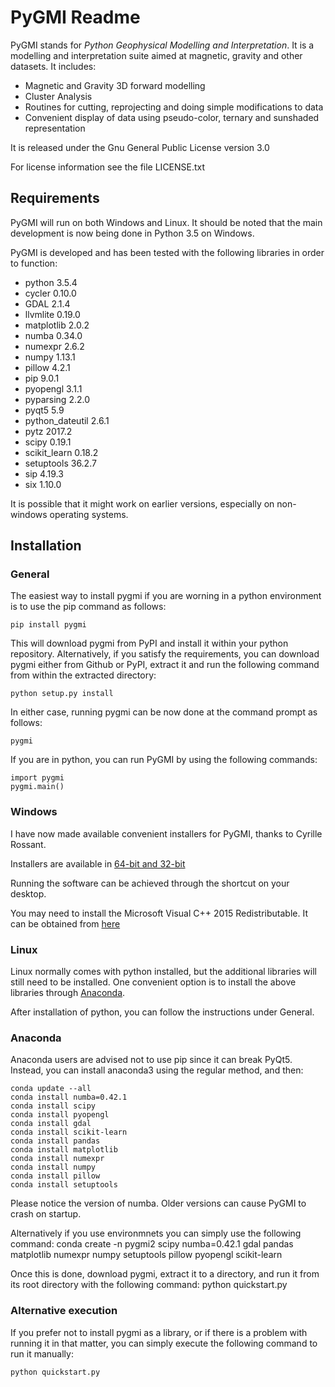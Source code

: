 # PyGMI Readme

PyGMI stands for *Python Geophysical Modelling and Interpretation*. It is a modelling and interpretation suite aimed at magnetic, gravity and other datasets. It includes:
* Magnetic and Gravity 3D forward modelling
* Cluster Analysis
* Routines for cutting, reprojecting and doing simple modifications to data
* Convenient display of data using pseudo-color, ternary and sunshaded representation

It is released under the Gnu General Public License version 3.0

For license information see the file LICENSE.txt

## Requirements
PyGMI will run on both Windows and Linux. It should be noted that the main development is now being done in Python 3.5 on Windows.

PyGMI is developed and has been tested with the following libraries in order to function:

* python 3.5.4
* cycler 0.10.0
* GDAL 2.1.4
* llvmlite 0.19.0
* matplotlib 2.0.2
* numba 0.34.0
* numexpr 2.6.2
* numpy 1.13.1
* pillow 4.2.1
* pip 9.0.1
* pyopengl 3.1.1
* pyparsing 2.2.0
* pyqt5 5.9
* python_dateutil 2.6.1
* pytz 2017.2
* scipy 0.19.1
* scikit_learn 0.18.2
* setuptools 36.2.7
* sip 4.19.3
* six 1.10.0

It is possible that it might work on earlier versions, especially on non-windows operating systems.

## Installation
### General
The easiest way to install pygmi if you are worning in a python environment is to use the pip command as follows:

	pip install pygmi

This will download pygmi from PyPI and install it within your python repository. Alternatively, if you satisfy the requirements, you can download pygmi either from Github or PyPI, extract it and run the following command from within the extracted directory:

	python setup.py install

In either case, running pygmi can be now done at the command prompt as follows:

	pygmi

If you are in python, you can run PyGMI by using the following commands:

	import pygmi
	pygmi.main()


### Windows
I have now made available convenient installers for PyGMI, thanks to Cyrille Rossant.

Installers are available in [64-bit and 32-bit](https://github.com/Patrick-Cole/pygmi/releases)

Running the software can be achieved through the shortcut on your desktop.

You may need to install the Microsoft Visual C++ 2015 Redistributable. It can be obtained from [here](https://www.visualstudio.com/downloads/download-visual-studio-vs#d-visual-c)

### Linux
Linux normally comes with python installed, but the additional libraries will still need to be installed. One convenient option is to install the above libraries through [Anaconda](http://continuum.io/downloads>).

After installation of python, you can follow the instructions under General.

### Anaconda
Anaconda users are advised not to use pip since it can break PyQt5. Instead, you can install anaconda3 using the regular method, and then:

	conda update --all
	conda install numba=0.42.1
	conda install scipy
	conda install pyopengl
	conda install gdal
	conda install scikit-learn
	conda install pandas
	conda install matplotlib
	conda install numexpr
	conda install numpy
	conda install pillow
	conda install setuptools

Please notice the version of numba. Older versions can cause PyGMI to crash on startup.

Alternatively if you use environmnets you can simply use the following command: 
	conda create -n pygmi2 scipy numba=0.42.1 gdal pandas matplotlib numexpr numpy setuptools pillow pyopengl scikit-learn

Once this is done, download pygmi, extract it to a directory, and run it from its root directory with the following command:
   python quickstart.py


### Alternative execution

If you prefer not to install pygmi as a library, or if there is a problem with running it in that matter, you can simply execute the following command to run it manually:

	python quickstart.py
